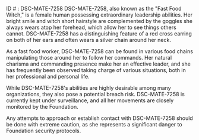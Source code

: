 ID # : DSC-MATE-7258
DSC-MATE-7258, also known as the "Fast Food Witch," is a female human possessing extraordinary leadership abilities. Her bright smile and witch short hairstyle are complemented by the goggles she always wears atop her forehead, which allow her to see things others cannot. DSC-MATE-7258 has a distinguishing feature of a red cross earring on both of her ears and often wears a silver chain around her neck.

As a fast food worker, DSC-MATE-7258 can be found in various food chains manipulating those around her to follow her commands. Her natural charisma and commanding presence make her an effective leader, and she has frequently been observed taking charge of various situations, both in her professional and personal life.

While DSC-MATE-7258's abilities are highly desirable among many organizations, they also pose a potential breach risk. DSC-MATE-7258 is currently kept under surveillance, and all her movements are closely monitored by the Foundation.

Any attempts to approach or establish contact with DSC-MATE-7258 should be done with extreme caution, as she represents a significant danger to Foundation security protocols.